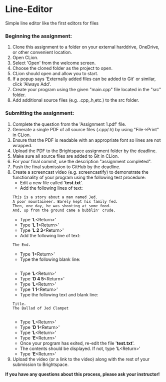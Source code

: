 # Line-Editor
Simple line editor like the first editors for files

### Beginning the assignment:

1) Clone this assignment to a folder on your external harddrive, OneDrive, or other convenient location.
2) Open CLion.
3) Select 'Open' from the welcome screen.
4) Choose the cloned folder as the project to open.
5) CLion should open and allow you to start.
6) If a popup says 'Externally added files can be added to Git' or similar, click 'Always Add'.
7) Create your program using the given "main.cpp" file located in the "src" folder.
8) Add additional source files (e.g. .cpp,.h,etc.) to the src folder.

### Submitting the assignment:

1) Complete the question from the 'Assignment 1.pdf' file.
2) Generate a single PDF of all source files (.cpp/.h) by using "File->Print" in CLion.
3) Ensure that the PDF is readable with an appropriate font so lines are not wrapped.
4) Upload the PDF to the Brightspace assignment folder by the deadline.
5) Make sure all source files are added to Git in CLion.
6) For your final commit, use the description "assignment completed".
7) Push the final submission to GitHub by the deadline.
8)  Create a screencast video (e.g. screencastify) to demonstrate the functionality of your program using the following test procedure:  
    * Edit a new file called '__test.txt__'.  
    * Add the following lines of text:
    ```text
    This is a story about a man named Jed.
    A poor mountaineer. Barely kept his family fed.
    Then, one day, he was shooting at some food.
    And, up from the ground came a bubblin' crude.
    ```
    * Type '__L__&lt;Return&gt;'
    * Type '__L 1__&lt;Return&gt;'
    * Type '__L 2 3__&lt;Return&gt;'
    * Add the following line of text:
    ```text
    The End.
    ```
    * Type '__I__&lt;Return&gt;'  
    * Type the following blank line:
    ```text

    ```
    * Type '__L__&lt;Return&gt;'
    * Type '__D 4 5__&lt;Return&gt;'
    * Type '__L__&lt;Return&gt;'
    * Type '__I 1__&lt;Return&gt;'
    * Type the following text and blank line:
    ```text
    Title.
    The Ballad of Jed Clampet
   
    ```
    * Type '__L__&lt;Return&gt;'  
    * Type '__D 1__&lt;Return&gt;'  
    * Type '__L__&lt;Return&gt;'  
    * Type '__E__&lt;Return&gt;'
    * Once your program has exited, re-edit the file '__test.txt__'.
    * The contents should be displayed. If not, type '__L__&lt;Return&gt;'
    * Type '__E__&lt;Return&gt;'
9) Upload the video (or a link to the video) along with the rest of your submission to Brightspace.
    
**If you have any questions about this process, please ask your instructor!**
